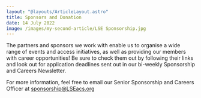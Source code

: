```yaml
---
layout: "@layouts/ArticleLayout.astro"
title: Sponsors and Donation
date: 14 July 2022
image: /images/my-second-article/LSE Sponsorship.jpg
---
```

The partners and sponsors we work with enable us to organise a wide range of events and access initiatives, as well as providing our members with career opportunities! Be sure to check them out by following their links and look out for application deadlines sent out in our bi-weekly Sponsorship and Careers Newsletter. 

For more information, feel free to email our Senior Sponsorship and Careers Officer at sponsorship@LSEacs.org
